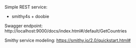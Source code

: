 Simple REST service:
* smithy4s + doobie

Swagger endpoint:
http://localhost:9000/docs/index.html#/default/GetCountries

Smithy service modeling:
https://smithy.io/2.0/quickstart.html#